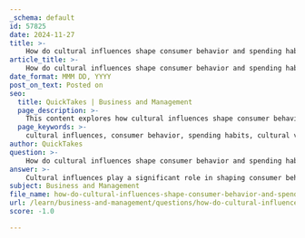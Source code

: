 ```yaml
---
_schema: default
id: 57825
date: 2024-11-27
title: >-
    How do cultural influences shape consumer behavior and spending habits?
article_title: >-
    How do cultural influences shape consumer behavior and spending habits?
date_format: MMM DD, YYYY
post_on_text: Posted on
seo:
  title: QuickTakes | Business and Management
  page_description: >-
    This content explores how cultural influences shape consumer behavior and spending habits, highlighting the importance of cultural values, social norms, and marketing strategies in connecting with diverse markets.
  page_keywords: >-
    cultural influences, consumer behavior, spending habits, cultural values, social norms, consumer anthropology, digital marketing, cross-cultural marketing, Hofstede's cultural dimensions, globalization, marketing strategies, multicultural environments, consumer preferences, brand loyalty, cultural trends
author: QuickTakes
question: >-
    How do cultural influences shape consumer behavior and spending habits?
answer: >-
    Cultural influences play a significant role in shaping consumer behavior and spending habits. Understanding these influences is crucial for businesses aiming to effectively engage with diverse markets. Here are some key aspects of how culture impacts consumer behavior:\n\n1. **Cultural Values and Beliefs**: Culture encompasses the beliefs, values, and traditions of a society, which directly influence consumer preferences and purchasing decisions. For instance, in cultures that value frugality, consumers may prioritize savings and be more cautious in their spending, while in cultures that celebrate conspicuous consumption, spending on luxury goods may be seen as a status symbol.\n\n2. **Social Norms and Expectations**: Cultural norms dictate acceptable behaviors and practices within a society. These norms can affect how consumers perceive products and brands. For example, in some cultures, communal values may lead to preferences for products that emphasize family or community, while in others, individualism may drive consumers to seek unique or personalized products.\n\n3. **Consumer Anthropology**: This field examines how cultural norms and practices influence consumer habits. It provides insights into the motivations behind consumer choices, revealing that culture is a primary driver of preferences and decision-making processes. For example, gender roles defined by culture can significantly influence product preferences and marketing strategies.\n\n4. **Digital Consumer Behavior**: As digital marketing becomes increasingly important, understanding cultural influences on online behavior is essential. Businesses can tailor their digital marketing strategies to resonate with the cultural values and beliefs of their target audience, enhancing engagement and profitability.\n\n5. **Cross-Cultural Marketing**: Globalization has brought diverse markets closer together, making it essential for businesses to adapt their marketing strategies to cultural differences. Companies that align their communication styles and product offerings with the cultural preferences of their target markets are more likely to succeed in multicultural environments.\n\n6. **Hofstede's Cultural Dimensions**: This framework helps analyze how cultural differences impact consumer behavior. For instance, cultures with high uncertainty avoidance may prefer established brands with a clear reputation, affecting brand loyalty and consumer trust.\n\n7. **Future Trends**: As cultural influences continue to evolve, their impact on consumer behavior is expected to grow. Businesses that stay attuned to these changes and adapt their strategies accordingly will be better positioned to thrive in the global marketplace.\n\nIn summary, cultural influences are fundamental in shaping consumer behavior and spending habits. By understanding these influences, businesses can create more effective marketing strategies that resonate with their target audiences, ultimately leading to greater success in diverse markets.
subject: Business and Management
file_name: how-do-cultural-influences-shape-consumer-behavior-and-spending-habits.md
url: /learn/business-and-management/questions/how-do-cultural-influences-shape-consumer-behavior-and-spending-habits
score: -1.0

---
```


&nbsp;